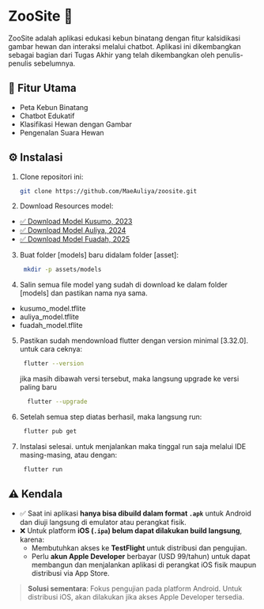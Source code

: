 # ZooSite 🐾

ZooSite adalah aplikasi edukasi kebun binatang dengan fitur kalsidikasi gambar hewan dan interaksi melalui chatbot. Aplikasi ini dikembangkan sebagai bagian dari Tugas Akhir yang telah dikembangkan oleh penulis-penulis sebelumnya.

## 🚀 Fitur Utama
- Peta Kebun Binatang
- Chatbot Edukatif
- Klasifikasi Hewan dengan Gambar
- Pengenalan Suara Hewan

## ⚙️ Instalasi
1. Clone repositori ini:
   ```bash
   git clone https://github.com/MaeAuliya/zoosite.git

2. Download Resources model:
  - [✅ Download Model Kusumo, 2023](https://drive.google.com/file/d/xxxxxxxx/view?usp=sharing)
  - [✅ Download Model Auliya, 2024](https://drive.google.com/file/d/yyyyyyyy/view?usp=sharing)
  - [✅ Download Model Fuadah, 2025](https://drive.google.com/file/d/zzzzzzzz/view?usp=sharing)

3. Buat folder [models] baru didalam folder [asset]:
   ```bash
    mkdir -p assets/models

4. Salin semua file model yang sudah di download ke dalam folder [models] dan pastikan nama nya sama.
  - kusumo_model.tflite
  - auliya_model.tflite
  - fuadah_model.tflite
  
5. Pastikan sudah mendownload flutter dengan version minimal [3.32.0]. untuk cara ceknya:
   ```bash
    flutter --version
   ```
    jika masih dibawah versi tersebut, maka langsung upgrade ke versi paling baru
    ```bash
      flutter --upgrade
     ```

6. Setelah semua step diatas berhasil, maka langsung run:
   ```bash
    flutter pub get

7. Instalasi selesai. untuk menjalankan maka tinggal run saja melalui IDE masing-masing, atau dengan:
   ```bash
    flutter run


## ⚠️ Kendala

- ✅ Saat ini aplikasi **hanya bisa dibuild dalam format `.apk`** untuk Android dan diuji langsung di emulator atau perangkat fisik.
- ❌ Untuk platform **iOS (`.ipa`) belum dapat dilakukan build langsung**, karena:
  - Membutuhkan akses ke **TestFlight** untuk distribusi dan pengujian.
  - Perlu **akun Apple Developer** berbayar (USD 99/tahun) untuk dapat membangun dan menjalankan aplikasi di perangkat iOS fisik maupun distribusi via App Store.
  
> **Solusi sementara**: Fokus pengujian pada platform Android. Untuk distribusi iOS, akan dilakukan jika akses Apple Developer tersedia.


